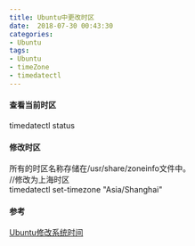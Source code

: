 ```yaml
---
title: Ubuntu中更改时区
date:  2018-07-30 00:43:30
categories:
- Ubuntu
tags:
- Ubuntu
- timeZone
- timedatectl 
---
```


#### 查看当前时区
timedatectl status

#### 修改时区
所有的时区名称存储在/usr/share/zoneinfo文件中。  
//修改为上海时区  
timedatectl set-timezone "Asia/Shanghai"

#### 参考
[Ubuntu修改系统时间](https://blog.csdn.net/yuanlaijike/article/details/78476139)